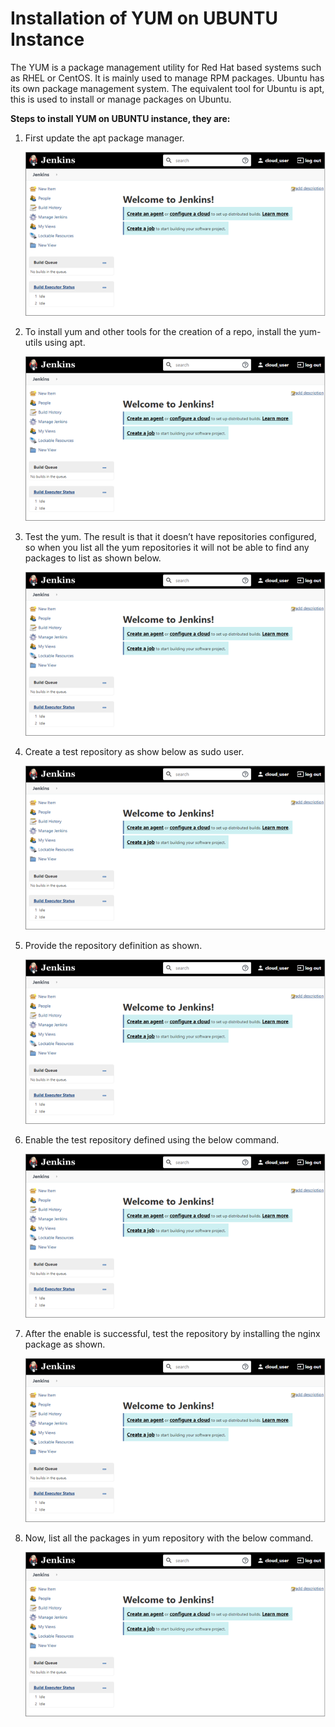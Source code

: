 # Installation of YUM on UBUNTU Instance

The YUM is a package management utility for Red Hat based systems such as RHEL or CentOS. It is mainly used to manage RPM packages. Ubuntu has its own package management system. The equivalent tool for Ubuntu is apt, this is used to install or manage packages on Ubuntu.

**Steps to install YUM on UBUNTU instance, they are:**

1.	First update the apt package manager.

    ![Alt text](https://github.com/Protontech-1803/devops/blob/master/terrasible/output2.png)
 

2.	To install yum and other tools for the creation of a repo, install the yum-utils using apt.

    ![Alt text](https://github.com/Protontech-1803/devops/blob/master/terrasible/output2.png)
 

3.	Test the yum. The result is that it doesn’t have repositories configured, so when you list all the yum repositories it will not be able to find any packages to list as shown below.

    ![Alt text](https://github.com/Protontech-1803/devops/blob/master/terrasible/output2.png)
 

4.	Create a test repository as show below as sudo user.

    ![Alt text](https://github.com/Protontech-1803/devops/blob/master/terrasible/output2.png)
 

5.	Provide the repository definition as shown.

    ![Alt text](https://github.com/Protontech-1803/devops/blob/master/terrasible/output2.png)
 

6.	Enable the test repository defined using the below command.

    ![Alt text](https://github.com/Protontech-1803/devops/blob/master/terrasible/output2.png)
 

7.	After the enable is successful, test the repository by installing the nginx package as shown.

    ![Alt text](https://github.com/Protontech-1803/devops/blob/master/terrasible/output2.png)
 

8.	Now, list all the packages in yum repository with the below command.

    ![Alt text](https://github.com/Protontech-1803/devops/blob/master/terrasible/output2.png)
    
 


